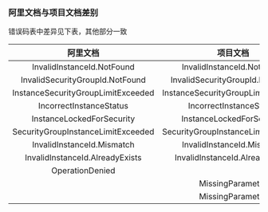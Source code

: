 ### 阿里文档与项目文档差别

错误码表中差异见下表，其他部分一致

|阿里文档|项目文档|
|:-:|:-:|
|InvalidInstanceId.NotFound|InvalidInstanceId.NotFound|
|InvalidSecurityGroupId.NotFound|InvalidSecurityGroupId.NotFound|
|InstanceSecurityGroupLimitExceeded|InstanceSecurityGroupLimitExceeded|
|IncorrectInstanceStatus|IncorrectInstanceStatus|
|InstanceLockedForSecurity|InstanceLockedForSecurity|
|SecurityGroupInstanceLimitExceeded|SecurityGroupInstanceLimitExceeded|
|InvalidInstanceId.Mismatch|InvalidInstanceId.Mismatch|
|InvalidInstanceId.AlreadyExists|InvalidInstanceId.AlreadyExists|
|OperationDenied||
||MissingParameter|
||MissingParameter|
